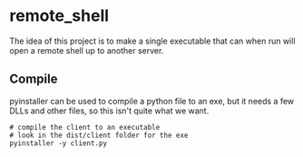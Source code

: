 # remote_shell
The idea of this project is to make a single executable that can when run will open a remote shell up to another server.

## Compile 

pyinstaller can be used to compile a python file to an exe, but it needs a few DLLs and other files, so this isn't quite what we want.

```
# compile the client to an executable
# look in the dist/client folder for the exe
pyinstaller -y client.py
```
